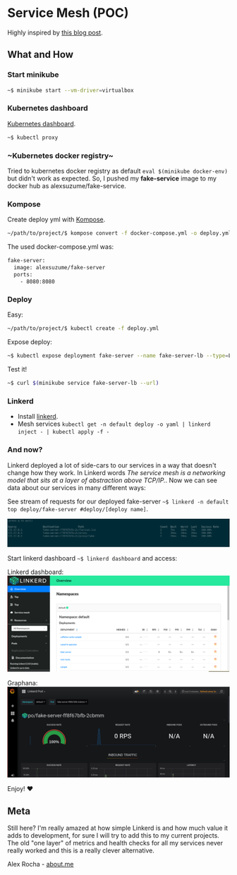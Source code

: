 # Service Mesh (POC)

Highly inspired by [this blog post](https://blog.buoyant.io/2017/04/25/whats-a-service-mesh-and-why-do-i-need-one/).

## What and How

### Start minikube

```bash
~$ minikube start --vm-driver=virtualbox
```

### Kubernetes dashboard

[Kubernetes dashboard](http://localhost:8001/api/v1/namespaces/kube-system/services/kubernetes-dashboard:/proxy/#!/overview?namespace=_all).

```bash
~$ kubectl proxy
```

### ~Kubernetes docker registry~

Tried to kubernetes docker registry as default ```eval $(minikube docker-env)```
but didn't work as expected. So, I pushed my **fake-service** image to my docker hub as alexsuzume/fake-service.

### Kompose

Create deploy yml with [Kompose](https://github.com/kubernetes/kompose).

```bash
~/path/to/project/$ kompose convert -f docker-compose.yml -o deploy.yml`
```

The used docker-compose.yml was:

```
fake-server:
  image: alexsuzume/fake-server
  ports:
    - 8080:8080
```

### Deploy

Easy:
```bash
~/path/to/project/$ kubectl create -f deploy.yml
```
Expose deploy:
```bash
~$ kubectl expose deployment fake-server --name fake-server-lb --type=LoadBalancer --port 8080
```
Test it!
```bash
~$ curl $(minikube service fake-server-lb --url)
```

### Linkerd

* Install [linkerd](https://linkerd.io/2/getting-started/).
* Mesh services ```kubectl get -n default deploy -o yaml | linkerd inject - | kubectl apply -f -```

### And now?

Linkerd deployed a lot of side-cars to our services in a way that doesn't change how they work.
In Linkerd words *The service mesh is a networking model that sits at a layer of abstraction above TCP/IP.*.
Now we can see data about our services in many different ways:

See stream of requests for our deployed fake-server ```~$ linkerd -n default top deploy/fake-server #deploy/[deploy name]```.

![top fake-server](linkerd_top.png)

Start linkerd dashboard ```~$ linkerd dashboard``` and access:

Linkerd dashboard:
![dashboard](linkerd_dashboard.png)

Graphana:
![graphana](graphana.png)

Enjoy! :heart:

## Meta

Still here? I'm really amazed at how simple Linkerd is and how much value it adds to development, for sure I will
try to add this to my current projects. The old "one layer" of metrics and health checks for all my services never really worked and this is a really clever alternative.

Alex Rocha - [about.me](http://about.me/alex.rochas)
